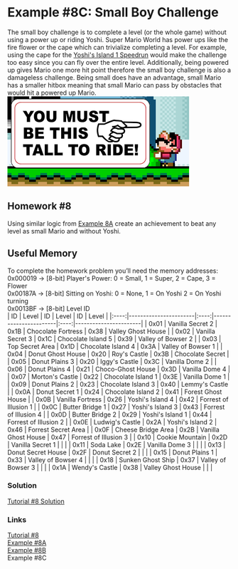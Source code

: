 # Example #8C: Small Boy Challenge
The small boy challenge is to complete a level (or the whole game) without using a power up or riding Yoshi.  Super Mario World has power ups like the fire flower or the cape which can trivialize completing a level. For example, using the cape for the [Yoshi's Island 1 Speedrun](Example_8A.md) would make the challenge too easy since you can fly over the entire level. Additionally, being powered up gives Mario one more hit point therefore the small boy challenge is also a damageless challenge.  Being small does have an advantage, small Mario has a smaller hitbox meaning that small Mario can pass by obstacles that would hit a powered up Mario.<br>
![Mario is too small to ride](Super_Mario_World_Small_Boy.png)<br>
## Homework #8
Using similar logic from [Example 8A](Example_8A.md) create an achievement to beat any level as small Mario and without Yoshi.
## Useful Memory
To complete the homework problem you’ll need the memory addresses:<br>
0x000019 -> [8-bit] Player's Power: 0 = Small, 1 = Super, 2 = Cape, 3 = Flower<br>
0x00187A -> [8-bit] Sitting on Yoshi: 0 = None, 1 = On Yoshi 2 = On Yoshi turning<br>
0x0013BF -> [8-bit] Level ID<br>
| ID | Level | ID | Level | ID | Level |
|:----:|-----------------------|:----:|-----------------------|:----:|-----------------------|
| 0x01 | Vanilla Secret 2      | 0x1B | Chocolate Fortress    | 0x38 | Valley Ghost House    |
| 0x02 | Vanilla Secret 3      | 0x1C | Chocolate Island 5    | 0x39 | Valley of Bowser 2    |
| 0x03 | Top Secret Area       | 0x1D | Chocolate Island 4    | 0x3A | Valley of Bowser 1    |
| 0x04 | Donut Ghost House     | 0x20 | Roy's Castle          | 0x3B | Chocolate Secret      |
| 0x05 | Donut Plains 3        | 0x20 | Iggy's Castle         | 0x3C | Vanilla Dome 2        |
| 0x06 | Donut Plains 4        | 0x21 | Choco-Ghost House     | 0x3D | Vanilla Dome 4        |
| 0x07 | Morton's Castle       | 0x22 | Chocolate Island 1    | 0x3E | Vanilla Dome 1        |
| 0x09 | Donut Plains 2        | 0x23 | Chocolate Island 3    | 0x40 | Lemmy's Castle        |
| 0x0A | Donut Secret 1        | 0x24 | Chocolate Island 2    | 0x41 | Forest Ghost House    |
| 0x0B | Vanilla Fortress      | 0x26 | Yoshi's Island 4      | 0x42 | Forrest of Illusion 1 |
| 0x0C | Butter Bridge 1       | 0x27 | Yoshi's Island 3      | 0x43 | Forrest of Illusion 4 |
| 0x0D | Butter Bridge 2       | 0x29 | Yoshi's Island 1      | 0x44 | Forrest of Illusion 2 |
| 0x0E | Ludwig's Castle       | 0x2A | Yoshi's Island 2      | 0x46 | Forrest Secret Area   |
| 0x0F | Cheese Bridge Area    | 0x2B | Vanilla Ghost House   | 0x47 | Forrest of Illusion 3 |
| 0x10 | Cookie Mountain       | 0x2D | Vanilla Secret 1      |      |                       |
| 0x11 | Soda Lake             | 0x2E | Vanilla Dome 3        |      |                       |
| 0x13 | Donut Secret House    | 0x2F | Donut Secret 2        |      |                       |
| 0x15 | Donut Plains 1        | 0x33 | Valley of Bowser 4    |      |                       |
| 0x18 | Sunken Ghost Ship     | 0x37 | Valley of Bowser 3    |      |                       |
| 0x1A | Wendy's Castle        | 0x38 | Valley Ghost House    |      |                       |

### Solution
[Tutorial #8 Solution](./Solution/readme.md)<br>
### Links
[Tutorial #8](readme.md)<br>
[Example #8A](Example_8A.md)<br>
[Example #8B](Example_8B.md)<br>
Example #8C
